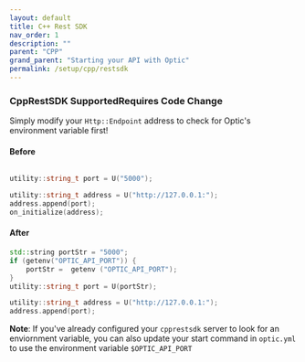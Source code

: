 ```yaml
---
layout: default
title: C++ Rest SDK
nav_order: 1
description: ""
parent: "CPP"
grand_parent: "Starting your API with Optic"
permalink: /setup/cpp/restsdk
---
```


### CppRestSDK <span class="label label-green">Supported</span><span class="label label-yellow">Requires Code Change</span>

Simply modify your `Http::Endpoint` address to check for Optic's environment variable first!

#### Before
```cpp

utility::string_t port = U("5000");

utility::string_t address = U("http://127.0.0.1:");
address.append(port);
on_initialize(address);

```

#### After
```cpp
std::string portStr = "5000";
if (getenv("OPTIC_API_PORT")) {
    portStr =  getenv ("OPTIC_API_PORT");
}
utility::string_t port = U(portStr);

utility::string_t address = U("http://127.0.0.1:");
address.append(port);
```

**Note**: If you've already configured your `cpprestsdk` server to look for an enviornment variable, you can also update your start command in `optic.yml` to use the environment variable `$OPTIC_API_PORT`